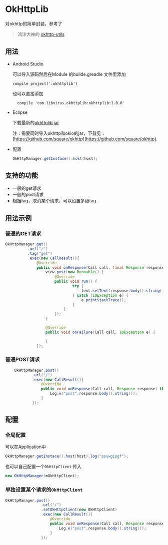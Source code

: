# OkHttpLib
对okhttp的简单封装，参考了
>鸿洋大神的 [okhttp-utils](https://github.com/hongyangAndroid/okhttp-utils)


## 用法

* Android Studio

  可以导入源码然后在Module 的builde.greadle 文件里添加
  ```
  compile project(':okhttplib')
  ```
  也可以直接添加
  ```
    compile 'com.libvirus.okhttplib:okhttplib:1.0.0'
  ```

* Eclipse

  下载最新的[okhttplib.jar](https://github.com/psuwgipgf/OkHttpLib/tree/master/okhttplib/okhttplib.jar)

  注：需要同时导入okhttp和okio的jar，下载见：[https://github.com/square/okhttp](https://github.com/square/okhttp).

* 配置

  ```java
  OkHttpManager.getInstace().host(host);
  ```
  
  
## 支持的功能

  * 一般的get请求
  * 一般的post请求
  * 根据tag，取消某个请求，可以设置多级tag.

## 用法示例

### 普通的GET请求

  ```java
  OkHttpManager.get()
            .url("/")
            .tag("get")
            .exec(new CallResult(){
                @Override
                public void onResponse(Call call, final Response response) throws IOException {
                    view.post(new Runnable() {
                        @Override
                        public void run() {
                                try {
                                    text.setText(response.body().string());
                                } catch (IOException e) {
                                    e.printStackTrace();
                                }
                            }
                        });
                    }

                    @Override
                    public void onFailure(Call call, IOException e) {

                    }
                });
  ```

### 普通POST请求

```java
    OkHttpManager.post()
            .url("/")
            .exec(new CallResult(){
                @Override
                public void onResponse(Call call, Response response) throws IOException {
                    Log.e("post",response.body().string());
                }
            });
```

## 配置

### 全局配置

可以在Application中
```java
OkHttpManager.getInstace().host(host).log("psuwgipgf");
```
也可以自己配置一个`OkHttpClient` 传入
```java
new OkHttpManager(mOkHttpClient);
```
### 单独设置某个请求的`OkHttpClient`
```java
OkHttpManager.post()
                .url("/")
                .setOkHttpClient(new OkHttpClient)
                .exec(new CallResult(){
                    @Override
                    public void onResponse(Call call, Response response) throws IOException {
                        Log.e("post",response.body().string());
                    }
                });
```
